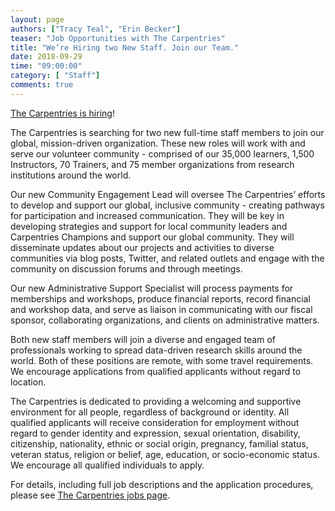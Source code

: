 ```yaml
---
layout: page
authors: ["Tracy Teal", "Erin Becker"]
teaser: "Job Opportunities with The Carpentries"
title: "We’re Hiring two New Staff. Join our Team."
date: 2018-09-29
time: "09:00:00"
category: [ "Staff"]
comments: true
---
```


[The Carpentries is hiring](https://carpentries.org/jobs/)!

The Carpentries is searching for two new full-time staff members to join our global, mission-driven organization. These new roles will work with and serve our volunteer community - comprised of our 35,000 learners, 1,500 Instructors, 70 Trainers, and 75 member organizations from research institutions around the world. 

Our new Community Engagement Lead will oversee The Carpentries’ efforts to develop and support our global, inclusive community - creating pathways for participation and increased communication. They will be key in developing strategies and support for local community leaders and Carpentries Champions and support our global community. They will disseminate updates about our projects and activities to diverse communities via blog posts, Twitter, and related outlets and engage with the community on discussion forums and through meetings.

Our new Administrative Support Specialist will process payments for memberships and workshops, produce financial reports, record financial and workshop data, and serve as liaison in communicating with our fiscal sponsor, collaborating organizations, and clients on administrative matters.

Both new staff members will join a diverse and engaged team of professionals working to spread data-driven research skills around the world. Both of these positions are remote, with some travel requirements. We encourage applications from qualified applicants without regard to location.

The Carpentries is dedicated to providing a welcoming and supportive environment for all people, regardless of background or identity. All qualified applicants will receive consideration for employment without regard to gender identity and expression, sexual orientation, disability, citizenship, nationality, ethnic or social origin, pregnancy, familial status, veteran status, religion or belief, age, education, or socio-economic status. We encourage all qualified individuals to apply. 

For details,
including full job descriptions and the application procedures,
please see [The Carpentries jobs page](https://carpentries.org/jobs/).
